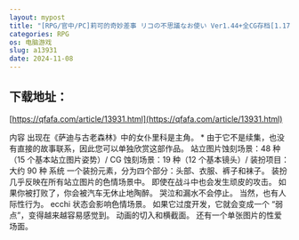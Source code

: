 ```yaml
---
layout: mypost
title: "[RPG/官中/PC]莉可的奇妙差事 リコの不思議なお使い Ver1.44+全CG存档[1.17G][移动/百度]"
categories: RPG
os: 电脑游戏
slug: a13931
date: 2024-11-08
---
```


## 下载地址：

[https://qfafa.com/article/13931.html](https://qfafa.com/article/13931.html)

内容
出现在《萨迪与古老森林》中的女仆里科是主角。
\* 由于它不是续集，也没有直接的故事联系，因此您可以单独欣赏这部作品。
站立图片蚀刻场景：48 种（15 个基本站立图片姿势）/ CG 蚀刻场景：19 种（12 个基本镜头）/ 装扮项目：大约 90 种
系统
一个装扮元素，分为四个部分：头部、衣服、裤子和袜子。 装扮几乎反映在所有站立图片的色情场景中。
即使在战斗中也会发生顽皮的攻击。 如果你被打败了，你会被汽车无休止地陶醉。 哭泣和漏水不会停止。
当然，也有人际性行为。
ecchi 状态会影响色情场景。 如果它过度开发，它就会变成一个 “弱点”，变得越来越容易感觉到。
动画的切入和横截面。 还有一个单张图片的性爱场面。